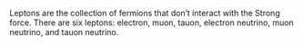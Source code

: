 Leptons are the collection of fermions that don’t interact with the Strong force. There are six leptons: electron, muon, tauon, electron neutrino, muon neutrino, and tauon neutrino.